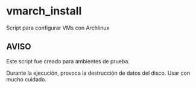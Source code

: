 # vmarch_install
Script para configurar VMs con Archlinux

## AVISO
Este script fue creado para ambientes de prueba.

Durante la ejecución, provoca la destrucción de datos del disco. Usar con mucho cuidado.

